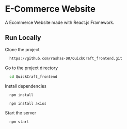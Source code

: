 # E-Commerce Website

A Ecommerce Website made with React.js Framework.



## Run Locally

Clone the project

```bash
  https://github.com/Yashas-DR/QuickCraft_frontend.git
```

Go to the project directory

```bash
  cd QuickCraft_frontend
```

Install dependencies

```bash
  npm install
```
```bash
  npm install axios
```
Start the server

```bash
  npm start
```




